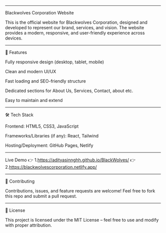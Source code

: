 
---

Blackwolves Corporation Website

This is the official website for Blackwolves Corporation, designed and developed to represent our brand, services, and vision. The website provides a modern, responsive, and user-friendly experience across devices.


---    
  
🚀 Features

Fully responsive design (desktop, tablet, mobile)

Clean and modern UI/UX

Fast loading and SEO-friendly structure

Dedicated sections for About Us, Services, Contact, about etc.

Easy to maintain and extend



---

🛠️ Tech Stack

Frontend: HTML5, CSS3, JavaScript

Frameworks/Libraries (if any): React, Tailwind

Hosting/Deployment: GitHub Pages, Netlify


---

Live Demo 👉 1.https://adityasinnghh.github.io/BlackWolves/
          👉 2.https://blackwolvescorporation.netlify.app/





---

🤝 Contributing

Contributions, issues, and feature requests are welcome!
Feel free to fork this repo and submit a pull request.


---

📜 License

This project is licensed under the MIT License – feel free to use and modify with proper attribution.


